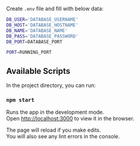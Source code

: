Create `.env` file and fill with below data:
```bash
DB_USER='DATABASE_USERNAME'
DB_HOST='DATABASE_HOSTNAME'
DB_NAME='DATABASE_NAME'
DB_PASS='DATABASE_PASSWORD'
DB_PORT=DATABASE_PORT

PORT=RUNNING_PORT
```


## Available Scripts

In the project directory, you can run:

### `npm start`

Runs the app in the development mode.<br />
Open [http://localhost:3000](http://localhost:3000) to view it in the browser.

The page will reload if you make edits.<br />
You will also see any lint errors in the console.
